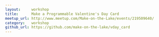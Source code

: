 ```yaml
---
layout:     workshop
title:      Make a Programmable Valentine's Day Card
meetup_url: http://www.meetup.com/Make-on-the-Lake/events/219509640/
category:   workshop
github_url: https://github.com/make-on-the-lake/vday_card
---
```

